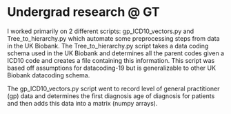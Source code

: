 # Undergrad research @ GT
I worked primarily on 2 different scripts: gp_ICD10_vectors.py and Tree_to_hierarchy.py which automate some preprocessing steps from data in the UK Biobank.
The Tree_to_hierarchy.py script takes a data coding schema used in the UK Biobank and determines all the parent codes given a ICD10 code and creates a file containing this information. This script was based off assumptions for datacoding-19 but is generalizable to other UK Biobank datacoding schema.

The gp_ICD10_vectors.py script went to record level of general practitioner (gp) data and determines the first diagnosis age of diagnosis for patients and then adds this data into a matrix (numpy arrays).
